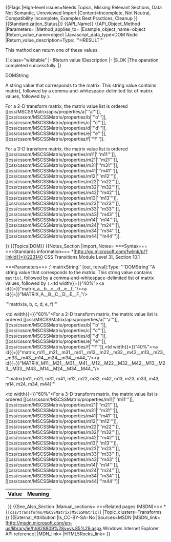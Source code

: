 {{Flags
|High-level issues=Needs Topics, Missing Relevant Sections, Data Not Semantic, Unreviewed Import
|Content=Incomplete, Not Neutral, Compatibility Incomplete, Examples Best Practices, Cleanup
}}
{{Standardization_Status|}}
{{API_Name}}
{{API_Object_Method
|Parameters=
|Method_applies_to=
|Example_object_name=object
|Return_value_name=object
|Javascript_data_type=DOM Node
|Return_value_description=Type: '''HRESULT'''

This method can return one of these values.

{| class="wikitable"
|-
!Return value
!Description
|-
|S_OK
|The operation completed successfully.
|}
 

DOMString

A string value that corresponds to the matrix. This string value contains matrix(, followed by a comma-and-whitespace-delimited list of matrix values, followed by ).

For a 2-D transform matrix, the matrix value list is ordered [[css/MSCSSMatrix/apis/properties/a|'''a''']], [[css/cssom/MSCSSMatrix/properties/b|'''b''']], [[css/cssom/MSCSSMatrix/properties/c|'''c''']], [[css/cssom/MSCSSMatrix/properties/d|'''d''']], [[css/cssom/MSCSSMatrix/properties/e|'''e''']], [[css/cssom/MSCSSMatrix/properties/f|'''f''']].

For a 3-D transform matrix, the matrix value list is ordered [[css/cssom/MSCSSMatrix/properties/m11|'''m11''']], [[css/cssom/MSCSSMatrix/properties/m21|'''m21''']], [[css/cssom/MSCSSMatrix/properties/m31|'''m31''']], [[css/cssom/MSCSSMatrix/properties/m41|'''m41''']], [[css/cssom/MSCSSMatrix/properties/m12|'''m12''']], [[css/cssom/MSCSSMatrix/properties/m22|'''m22''']], [[css/cssom/MSCSSMatrix/properties/m32|'''m32''']], [[css/cssom/MSCSSMatrix/properties/m42|'''m42''']], [[css/cssom/MSCSSMatrix/properties/m13|'''m13''']], [[css/cssom/MSCSSMatrix/properties/m23|'''m23''']], [[css/cssom/MSCSSMatrix/properties/m33|'''m33''']], [[css/cssom/MSCSSMatrix/properties/m43|'''m43''']], [[css/cssom/MSCSSMatrix/properties/m14|'''m14''']], [[css/cssom/MSCSSMatrix/properties/m24|'''m24''']], [[css/cssom/MSCSSMatrix/properties/m34|'''m34''']], [[css/cssom/MSCSSMatrix/properties/m44|'''m44''']].


}}
{{Topics|DOM}}
{{Notes_Section
|Import_Notes=
===Syntax===
===Standards information===
*[http://go.microsoft.com/fwlink/p/?linkid{{=}}223140 CSS Transitions Module Level 3], Section 10.1


===Parameters===
;''matrixString'' [out, retval]:Type: '''DOMString'''A string value that corresponds to the matrix. This string value contains <code>matrix(</code>, followed by a comma-and-whitespace-delimited list of matrix values, followed by <code>)</code>.<table><tr><th>Value</th><th>Meaning</th></tr><tr><td width{{=}}"40%"><a id{{=}}"matrix_a__b__c__d__e__f_"/><a id{{=}}"MATRIX_A__B__C__D__E__F_"/><dl><dt>'''matrix(a, b, c, d, e, f)'''</dt></dl></td><td width{{=}}"60%">For a 2-D transform matrix, the matrix value list is ordered [[css/MSCSSMatrix/apis/properties/a|'''a''']], [[css/cssom/MSCSSMatrix/properties/b|'''b''']], [[css/cssom/MSCSSMatrix/properties/c|'''c''']], [[css/cssom/MSCSSMatrix/properties/d|'''d''']], [[css/cssom/MSCSSMatrix/properties/e|'''e''']], [[css/cssom/MSCSSMatrix/properties/f|'''f''']].</td></tr><tr><td width{{=}}"40%"><a id{{=}}"matrix_m11__m21__m31__m41__m12__m22__m32__m42__m13__m23__m33__m43__m14__m24__m34__m44_"/><a id{{=}}"MATRIX_M11__M21__M31__M41__M12__M22__M32__M42__M13__M23__M33__M43__M14__M24__M34__M44_"/><dl><dt>'''matrix(m11, m21, m31, m41, m12, m22, m32, m42, m13, m23, m33, m43, m14, m24, m34, m44)'''</dt></dl></td><td width{{=}}"60%">For a 3-D transform matrix, the matrix value list is ordered [[css/cssom/MSCSSMatrix/properties/m11|'''m11''']], [[css/cssom/MSCSSMatrix/properties/m21|'''m21''']], [[css/cssom/MSCSSMatrix/properties/m31|'''m31''']], [[css/cssom/MSCSSMatrix/properties/m41|'''m41''']], [[css/cssom/MSCSSMatrix/properties/m12|'''m12''']], [[css/cssom/MSCSSMatrix/properties/m22|'''m22''']], [[css/cssom/MSCSSMatrix/properties/m32|'''m32''']], [[css/cssom/MSCSSMatrix/properties/m42|'''m42''']], [[css/cssom/MSCSSMatrix/properties/m13|'''m13''']], [[css/cssom/MSCSSMatrix/properties/m23|'''m23''']], [[css/cssom/MSCSSMatrix/properties/m33|'''m33''']], [[css/cssom/MSCSSMatrix/properties/m43|'''m43''']], [[css/cssom/MSCSSMatrix/properties/m14|'''m14''']], [[css/cssom/MSCSSMatrix/properties/m24|'''m24''']], [[css/cssom/MSCSSMatrix/properties/m34|'''m34''']], [[css/cssom/MSCSSMatrix/properties/m44|'''m44''']].</td></tr></table> 
}}
{{See_Also_Section
|Manual_sections=
===Related pages (MSDN)===
*<code>[[css/transforms/MSCSSMatrix|MSCSSMatrix]]</code>
|Topic_clusters=Transforms
}}
{{External_Attribution
|Is_CC-BY-SA=No
|Sources=MSDN
|MSDN_link=[http://msdn.microsoft.com/en-us/library/ie/hh828809%28v=vs.85%29.aspx Windows Internet Explorer API reference]
|MDN_link=
|HTML5Rocks_link=
}}